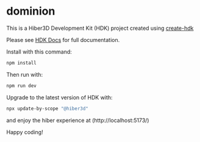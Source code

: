 # dominion

This is a Hiber3D Development Kit (HDK) project created using [create-hdk](https://www.npmjs.com/package/create-hdk)

Please see [HDK Docs](https://developer.hiber3d.com/docs/) for full documentation.

Install with this command:

```bash bash copy
npm install
```

Then run with:

```bash bash copy
npm run dev
```

Upgrade to the latest version of HDK with:

```bash bash copy
npx update-by-scope "@hiber3d"
```

and enjoy the hiber experience at
(http://localhost:5173/)

Happy coding!
